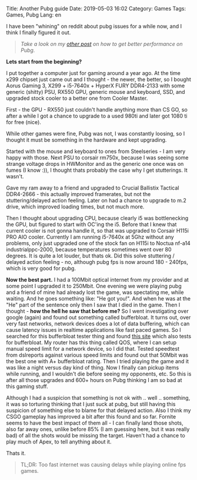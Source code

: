 Title: Another Pubg guide
Date: 2019-05-03 16:02
Category: Games
Tags: Games, Pubg
Lang: en

I have been "whining" on reddit about pubg issues for a while now, and I think I finally figured it out.

> _Take a look on my [other post]({filename}ultimate-guide-to-pubg-stuttering-issues.md) on how to get better performance on Pubg._

**Lets start from the beginning?**

I put together a computer just for gaming around a year ago. At the time x299 chipset just came out and I thought - the newer, the better, so I bought Aorus Gaming 3, X299 + i5-7640x + HyperX FURY DDR4-2133 with some generic (shitty) PSU, RX550 GPU, generic mouse and keyboard, SSD, and upgraded stock cooler to a better one from Cooler Master.

First - the GPU - RX550 just couldn't handle anything more than CS GO, so after a while I got a chance to upgrade to a used 980ti and later got 1080 ti for free (nice).

While other games were fine, Pubg was not, I was constantly loosing, so I thought it must be something in the hardware and kept upgrading.

Started with the mouse and keyboard to ones from Steelseries - I am very happy with those. Next PSU to corsair rm750x, because I was seeing some strange voltage drops in HWMonitor and as the generic one once was on fumes (I know :)), I thought thats probably the case why I get stutterings. It wasn't.

Gave my ram away to a friend and upgraded to Crucial Ballistix Tactical DDR4-2666 - this actually improved framerates, but not the stuttering/delayed action feeling. Later on had a chance to upgrade to m.2 drive, which improved loading times, but not much more.

Then I thought about upgrading CPU, because clearly i5 was bottlenecking the GPU, but figured to start with OC'ing the i5. Before that I knew that current cooler is not gonna handle it, so that was upgraded to Corsair H115i PRO AIO cooler. Currently I am running i5-7640x at 5Ghz without any problems, only just upgraded one of the stock fan on H115i to Noctua nf-a14 industrialppc-2000, because temperatures sometimes went over 80 degrees. It is quite a lot louder, but thats ok. Did this solve stuttering / delayed action feeling - no, although pubg fps is now around 180 - 240fps, which is very good for pubg.

**Now the best part.** I had a 100Mbit optical internet from my provider and at some point I upgraded it to 250Mbit. One evening we were playing pubg and a friend of mine had already lost the game, was spectating me, while waiting. And he goes something like: "He got you!". And when he was at the "He" part of the sentence only then I saw that I died in the game. Then I thought - **how the hell he saw that before me?** So I went investigating over google (again) and found out something called bufferbloat. It turns out, over very fast networks, network devices does a lot of data buffering, which can cause latency issues in realtime applications like fast paced games. So I searched for this bufferbloat tester thing and found [this site](http://www.dslreports.com/speedtest) which also tests for bufferbloat. My router has this thing called QOS, where I can setup manual speed limit for a network device, so I did that. Tested speedtest from dslreports against various speed limits and found out that 50Mbit was the best one with A+ bufferbloat rating. Then I tried playing the game and it was like a night versus day kind of thing. Now I finally can pickup items while running, and I wouldn't die before seeing my opponents, etc. So this is after all those upgrades and 600+ hours on Pubg thinking I am so bad at this gaming stuff.

Although I had a suspicion that something is not ok with .. well .. something, it was so torturing thinking that I just suck at pubg, but still having this suspicion of something else to blame for that delayed action. Also I think my CSGO gameplay has improved a bit after this found and so far. Fornite seems to have the best impact of them all - I can finally land those shots, also far away ones, unlike before 85% (I am guessing here, but it was really bad) of all the shots would be missing the target. Haven't had a chance to play much of Apex, to tell anything about it.

Thats it.

> TL;DR: Too fast internet was causing delays while playing online fps games.
